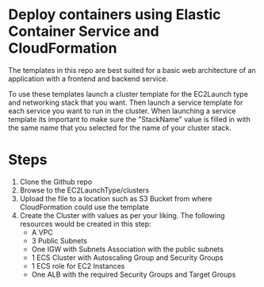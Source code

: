 # Deploy containers using Elastic Container Service and CloudFormation

The templates in this repo are best suited for a basic web architecture of an application with a frontend and backend service.

To use these templates launch a cluster template for the EC2Launch type and networking stack that you want. Then launch a service template for each service you want to run in the cluster. When launching a service template its important to make sure the "StackName" value is filled in with the same name that you selected for the name of your cluster stack.

# Steps

1. Clone the Github repo
2. Browse to the EC2LaunchType/clusters
3. Upload the file to a location such as S3 Bucket from where CloudFormation could use the template
4. Create the Cluster with values as per your liking. The following resources would be created in this step:
   - A VPC
   - 3 Public Subnets
   - One IGW with Subnets Association with the public subnets
   - 1 ECS Cluster with Autoscaling Group and Security Groups
   - 1 ECS role for EC2 Instances
   - One ALB with the required Security Groups and Target Groups
   
  
